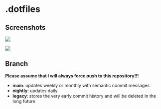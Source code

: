 # .dotfiles

## Screenshots

![](https://user-images.githubusercontent.com/98312435/221203007-0fa766ce-7ffe-4a82-87a7-c8e2abbdfcb5.png)

![](https://user-images.githubusercontent.com/98312435/221203489-f6e524cf-e288-413b-abf6-7be60715cb20.png)

## Branch

**Please assume that I will always force push to this repository!!!**

* **main**: updates weekly or monthly with semantic commit messages
* **nightly**: updates daily
* **legacy**: stores the very early commit history and will be deleted in the long future
